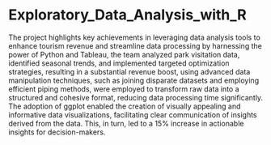 # Exploratory_Data_Analysis_with_R

The project highlights key achievements in leveraging data analysis tools to enhance tourism revenue and streamline data processing by harnessing the power of Python and Tableau, the team analyzed park visitation data, identified seasonal trends, and implemented targeted optimization strategies, resulting in a substantial revenue boost, using advanced data manipulation techniques, such as joining disparate datasets and employing efficient piping methods, were employed to transform raw data into a structured and cohesive format, reducing data processing time significantly. The adoption of ggplot enabled the creation of visually appealing and informative data visualizations, facilitating clear communication of insights derived from the data. This, in turn, led to a 15% increase in actionable insights for decision-makers.
